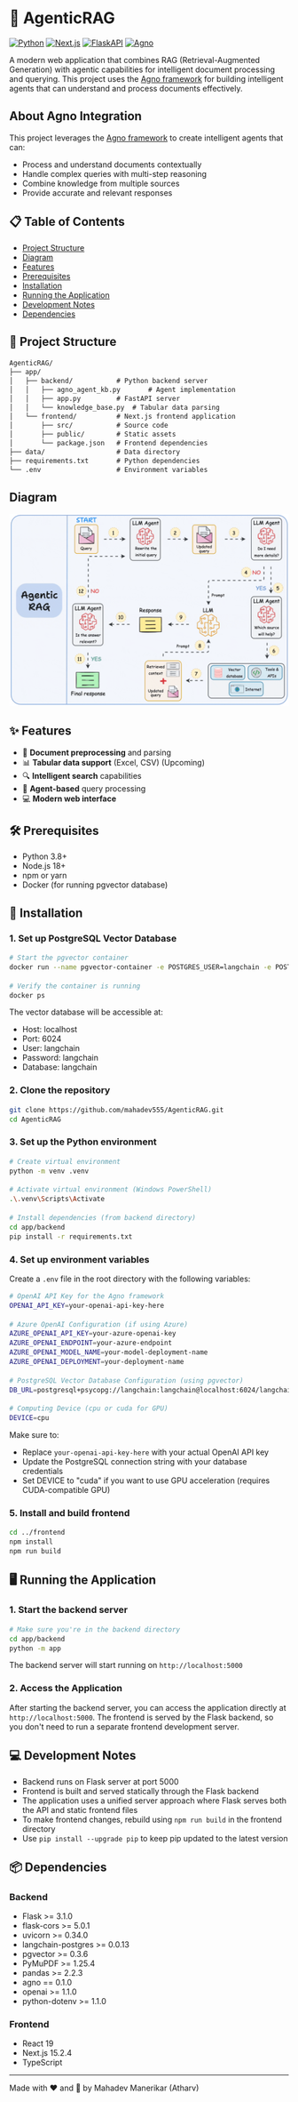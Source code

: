 # 🤖 AgenticRAG

[![Python](https://img.shields.io/badge/Python-3.8+-blue.svg)](https://www.python.org/)
[![Next.js](https://img.shields.io/badge/Next.js-15.2.4-black.svg)](https://nextjs.org/)
[![FlaskAPI](https://img.shields.io/badge/FlaskAPI-latest-teal.svg)](http://flask.palletsprojects.com/en/stable/)
[![Agno](https://img.shields.io/badge/Agno-0.1.0-orange.svg)](https://github.com/agno-agi/agno)

A modern web application that combines RAG (Retrieval-Augmented Generation) with agentic capabilities for intelligent document processing and querying. This project uses the [Agno framework](https://docs.agno.com/introduction) for building intelligent agents that can understand and process documents effectively.

## About Agno Integration

This project leverages the [Agno framework](https://github.com/agno-agi/agno) to create intelligent agents that can:
- Process and understand documents contextually
- Handle complex queries with multi-step reasoning
- Combine knowledge from multiple sources
- Provide accurate and relevant responses

## 📋 Table of Contents

- [Project Structure](#-project-structure)
- [Diagram](#-diagram)
- [Features](#-features)
- [Prerequisites](#-prerequisites)
- [Installation](#-installation)
- [Running the Application](#-running-the-application)
- [Development Notes](#-development-notes)
- [Dependencies](#-dependencies)

## 📁 Project Structure

```
AgenticRAG/
├── app/
│   ├── backend/           # Python backend server
│   │   ├── agno_agent_kb.py       # Agent implementation
│   │   ├── app.py         # FastAPI server
│   │   └── knowledge_base.py  # Tabular data parsing
│   └── frontend/          # Next.js frontend application
│       ├── src/           # Source code
│       ├── public/        # Static assets
│       └── package.json   # Frontend dependencies
├── data/                  # Data directory
├── requirements.txt       # Python dependencies
└── .env                   # Environment variables
```

## Diagram
<img src="./image.png"></img>

## ✨ Features

- 📄 **Document preprocessing** and parsing
- 📊 **Tabular data support** (Excel, CSV) (Upcoming)
- 🔍 **Intelligent search** capabilities
- 🧠 **Agent-based** query processing
- 💻 **Modern web interface**

## 🛠️ Prerequisites

- Python 3.8+
- Node.js 18+
- npm or yarn
- Docker (for running pgvector database)

## 🚀 Installation

### 1. Set up PostgreSQL Vector Database

```bash
# Start the pgvector container
docker run --name pgvector-container -e POSTGRES_USER=langchain -e POSTGRES_PASSWORD=langchain -e POSTGRES_DB=langchain -p 6024:5432 -d pgvector/pgvector:pg16

# Verify the container is running
docker ps
```

The vector database will be accessible at:
- Host: localhost
- Port: 6024
- User: langchain
- Password: langchain
- Database: langchain

### 2. Clone the repository

```bash
git clone https://github.com/mahadev555/AgenticRAG.git
cd AgenticRAG
```

### 3. Set up the Python environment

```bash
# Create virtual environment
python -m venv .venv

# Activate virtual environment (Windows PowerShell)
.\.venv\Scripts\Activate

# Install dependencies (from backend directory)
cd app/backend
pip install -r requirements.txt
```

### 4. Set up environment variables

Create a `.env` file in the root directory with the following variables:

```bash
# OpenAI API Key for the Agno framework
OPENAI_API_KEY=your-openai-api-key-here

# Azure OpenAI Configuration (if using Azure)
AZURE_OPENAI_API_KEY=your-azure-openai-key
AZURE_OPENAI_ENDPOINT=your-azure-endpoint
AZURE_OPENAI_MODEL_NAME=your-model-deployment-name
AZURE_OPENAI_DEPLOYMENT=your-deployment-name

# PostgreSQL Vector Database Configuration (using pgvector)
DB_URL=postgresql+psycopg://langchain:langchain@localhost:6024/langchain

# Computing Device (cpu or cuda for GPU)
DEVICE=cpu
```

Make sure to:
- Replace `your-openai-api-key-here` with your actual OpenAI API key
- Update the PostgreSQL connection string with your database credentials
- Set DEVICE to "cuda" if you want to use GPU acceleration (requires CUDA-compatible GPU)

### 5. Install and build frontend

```bash
cd ../frontend
npm install
npm run build
```

## 🖥️ Running the Application

### 1. Start the backend server

```bash
# Make sure you're in the backend directory
cd app/backend
python -m app
```
The backend server will start running on `http://localhost:5000`

### 2. Access the Application

After starting the backend server, you can access the application directly at `http://localhost:5000`. The frontend is served by the Flask backend, so you don't need to run a separate frontend development server.

## 💻 Development Notes

- Backend runs on Flask server at port 5000
- Frontend is built and served statically through the Flask backend
- The application uses a unified server approach where Flask serves both the API and static frontend files
- To make frontend changes, rebuild using `npm run build` in the frontend directory
- Use `pip install --upgrade pip` to keep pip updated to the latest version

## 📦 Dependencies

### Backend
- Flask >= 3.1.0
- flask-cors >= 5.0.1
- uvicorn >= 0.34.0
- langchain-postgres >= 0.0.13
- pgvector >= 0.3.6
- PyMuPDF >= 1.25.4
- pandas >= 2.2.3
- agno == 0.1.0
- openai >= 1.1.0
- python-dotenv >= 1.1.0

### Frontend
- React 19
- Next.js 15.2.4
- TypeScript

---

Made with ❤️ and 🧠 by Mahadev Manerikar (Atharv)
